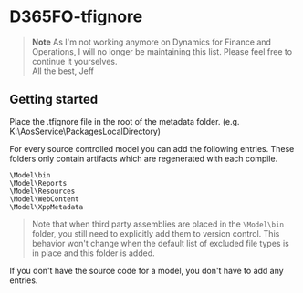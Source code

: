 # D365FO-tfignore

> **Note**
> As I'm not working anymore on Dynamics for Finance and Operations, I will no longer be maintaining this list. Please feel free to continue it yourselves.\
> All the best, Jeff

## **Getting started**
Place the .tfignore file in the root of the metadata folder. (e.g. K:\AosService\PackagesLocalDirectory\)

For every source controlled model you can add the following entries. These folders only contain artifacts which are regenerated with each compile.
```
\Model\bin
\Model\Reports
\Model\Resources
\Model\WebContent
\Model\XppMetadata
```
> Note that when third party assemblies are placed in the `\Model\bin` folder, you still need to explicitly add them to version control. This behavior won't change when the default list of excluded file types is in place and this folder is added.

If you don't have the source code for a model, you don't have to add any entries.